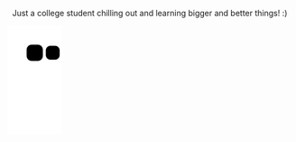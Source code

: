 <p align="center">Just a college student chilling out and learning bigger and better things! :)</p>

<img src="https://github.com/rafaballerini/rafaballerini/raw/output/github-contribution-grid-snake.svg">
